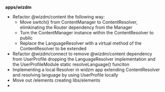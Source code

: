 **apps/wizdm**

* Refactor @wizdm/content the following way:
    * Move switch() from ContentManager to ContentResolver, elimkinating the Router dependency from the Manager
    * Turn the ContentManager instance within the ContentResolver to public
    * Replace the LanguageResolver with a virtual method of the ContentResolver to be extended
* Refactor @wizdm/connect to remove @wizdm/content dependency from UserProfile dropping the LanguageResolver implementation and the UserProfileModule static resolveLanguage() funciton
* Implementing a local Resolver in widzm app extending ContentResolver and resolving language by using UserProfile locally
* Move out /elements creating libs/elements
* 